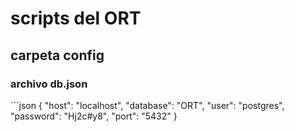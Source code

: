 # scripts del ORT

## carpeta config
### archivo db.json
´´´json
{
  "host": "localhost",
  "database": "ORT",
  "user": "postgres",
  "password": "Hj2c#y8", 
  "port": "5432"
}

